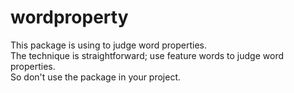 # wordproperty
This package is using to judge word properties.  
The technique is straightforward; use feature words to judge word properties.  
So don't use the package in your project.

